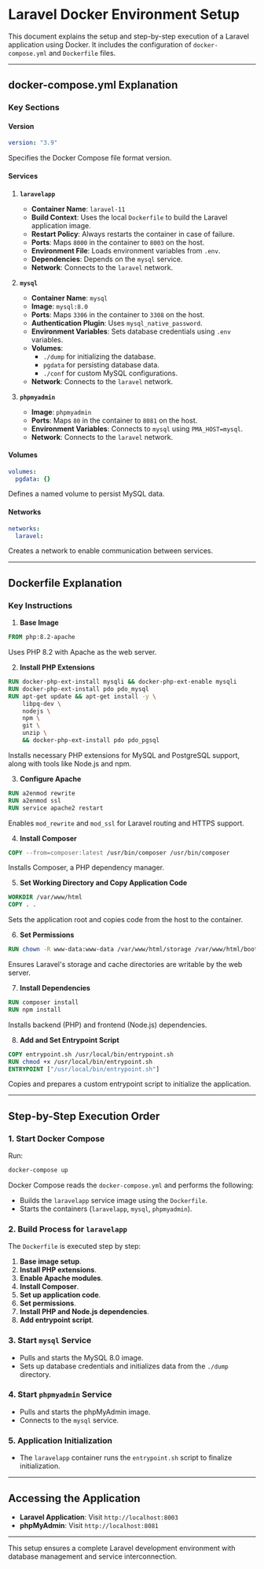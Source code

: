# Laravel Docker Environment Setup

This document explains the setup and step-by-step execution of a Laravel application using Docker. It includes the configuration of `docker-compose.yml` and `Dockerfile` files.

---

## **docker-compose.yml Explanation**

### **Key Sections**

#### **Version**
```yaml
version: "3.9"
```
Specifies the Docker Compose file format version.

#### **Services**

1. **`laravelapp`**
   - **Container Name**: `laravel-11`
   - **Build Context**: Uses the local `Dockerfile` to build the Laravel application image.
   - **Restart Policy**: Always restarts the container in case of failure.
   - **Ports**: Maps `8000` in the container to `8003` on the host.
   - **Environment File**: Loads environment variables from `.env`.
   - **Dependencies**: Depends on the `mysql` service.
   - **Network**: Connects to the `laravel` network.

2. **`mysql`**
   - **Container Name**: `mysql`
   - **Image**: `mysql:8.0`
   - **Ports**: Maps `3306` in the container to `3308` on the host.
   - **Authentication Plugin**: Uses `mysql_native_password`.
   - **Environment Variables**: Sets database credentials using `.env` variables.
   - **Volumes**: 
     - `./dump` for initializing the database.
     - `pgdata` for persisting database data.
     - `./conf` for custom MySQL configurations.
   - **Network**: Connects to the `laravel` network.

3. **`phpmyadmin`**
   - **Image**: `phpmyadmin`
   - **Ports**: Maps `80` in the container to `8081` on the host.
   - **Environment Variables**: Connects to `mysql` using `PMA_HOST=mysql`.
   - **Network**: Connects to the `laravel` network.

#### **Volumes**
```yaml
volumes:
  pgdata: {}
```
Defines a named volume to persist MySQL data.

#### **Networks**
```yaml
networks:
  laravel:
```
Creates a network to enable communication between services.

---

## **Dockerfile Explanation**

### **Key Instructions**

1. **Base Image**
```dockerfile
FROM php:8.2-apache
```
Uses PHP 8.2 with Apache as the web server.

2. **Install PHP Extensions**
```dockerfile
RUN docker-php-ext-install mysqli && docker-php-ext-enable mysqli
RUN docker-php-ext-install pdo pdo_mysql
RUN apt-get update && apt-get install -y \
    libpq-dev \
    nodejs \
    npm \
    git \
    unzip \
    && docker-php-ext-install pdo pdo_pgsql
```
Installs necessary PHP extensions for MySQL and PostgreSQL support, along with tools like Node.js and npm.

3. **Configure Apache**
```dockerfile
RUN a2enmod rewrite
RUN a2enmod ssl
RUN service apache2 restart
```
Enables `mod_rewrite` and `mod_ssl` for Laravel routing and HTTPS support.

4. **Install Composer**
```dockerfile
COPY --from=composer:latest /usr/bin/composer /usr/bin/composer
```
Installs Composer, a PHP dependency manager.

5. **Set Working Directory and Copy Application Code**
```dockerfile
WORKDIR /var/www/html
COPY . .
```
Sets the application root and copies code from the host to the container.

6. **Set Permissions**
```dockerfile
RUN chown -R www-data:www-data /var/www/html/storage /var/www/html/bootstrap/cache
```
Ensures Laravel's storage and cache directories are writable by the web server.

7. **Install Dependencies**
```dockerfile
RUN composer install
RUN npm install
```
Installs backend (PHP) and frontend (Node.js) dependencies.

8. **Add and Set Entrypoint Script**
```dockerfile
COPY entrypoint.sh /usr/local/bin/entrypoint.sh
RUN chmod +x /usr/local/bin/entrypoint.sh
ENTRYPOINT ["/usr/local/bin/entrypoint.sh"]
```
Copies and prepares a custom entrypoint script to initialize the application.

---

## **Step-by-Step Execution Order**

### **1. Start Docker Compose**
Run:
```bash
docker-compose up
```
Docker Compose reads the `docker-compose.yml` and performs the following:
- Builds the `laravelapp` service image using the `Dockerfile`.
- Starts the containers (`laravelapp`, `mysql`, `phpmyadmin`).

### **2. Build Process for `laravelapp`**
The `Dockerfile` is executed step by step:
1. **Base image setup**.
2. **Install PHP extensions**.
3. **Enable Apache modules**.
4. **Install Composer**.
5. **Set up application code**.
6. **Set permissions**.
7. **Install PHP and Node.js dependencies**.
8. **Add entrypoint script**.

### **3. Start `mysql` Service**
- Pulls and starts the MySQL 8.0 image.
- Sets up database credentials and initializes data from the `./dump` directory.

### **4. Start `phpmyadmin` Service**
- Pulls and starts the phpMyAdmin image.
- Connects to the `mysql` service.

### **5. Application Initialization**
- The `laravelapp` container runs the `entrypoint.sh` script to finalize initialization.

---

## **Accessing the Application**

- **Laravel Application**: Visit `http://localhost:8003`
- **phpMyAdmin**: Visit `http://localhost:8081`

---

This setup ensures a complete Laravel development environment with database management and service interconnection.
